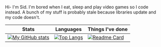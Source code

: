 Hi- I'm Sid. I'm bored when I eat, sleep and play video games so I code instead. A bunch of my stuff is probably stale because libraries update and my code doesn't.

| Stats | Languages| Things I've done |
| --- | ---| ---|
|[![My GitHub stats](https://github-readme-stats.vercel.app/api?username=heurican&theme=moltack)](https://github.com/anuraghazra/github-readme-stats)|[![Top Langs](https://github-readme-stats.vercel.app/api/top-langs/?username=heurican&theme=moltack)](https://github.com/anuraghazra/github-readme-stats)|[![Readme Card](https://github-readme-stats.vercel.app/api/pin/?username=anuraghazra&repo=github-readme-stats)](https://github.com/anuraghazra/github-readme-stats)|
